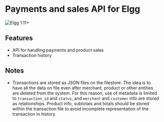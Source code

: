 Payments and sales API for Elgg
=====================
![Elgg 1.11+](https://img.shields.io/badge/Elgg-1.11+-orange.svg?style=flat-square)

## Features

 * API for handling payments and product sales
 * Transaction history


## Notes

 * Transactions are stored as JSON files on the filestore. The idea is to have all the
data on file even after merchant, product or other entities are deleted from the system.
For this reason, use of metadata is limited to `transaction_id` and `status`,
and `merchant` and `customer` info are stored as relationships. Product info, subtotals and totals
should be stored within the transaction file to avoid incomplete representation of the
transaction in history.

